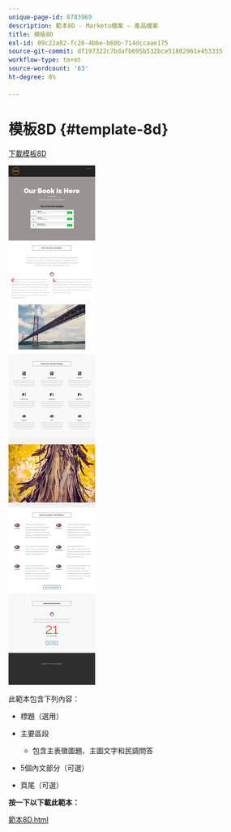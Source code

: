 ```yaml
---
unique-page-id: 8783969
description: 範本8D - Marketo檔案 — 產品檔案
title: 模板8D
exl-id: 09c22a82-fc20-4b6e-b60b-714dccaae175
source-git-commit: df197322c7bdafb695b532bce51802961e453335
workflow-type: tm+mt
source-wordcount: '63'
ht-degree: 0%

---
```


# 模板8D {#template-8d}

[下載模板8D](https://experienceleague.adobe.com/landing/marketo/lp-templates/template-8d.html)

![](assets/image2015-7-29-14-3a28-3a56.png)

此範本包含下列內容：

* 標題（選用）
* 主要區段

   * 包含主表徵圖題、主圖文字和民調問答

* 5個內文部分（可選）
* 頁尾（可選）

**按一下以下載此範本：**

[範本8D.html](https://experienceleague.adobe.com/landing/marketo/lp-templates/template-8d.html)
